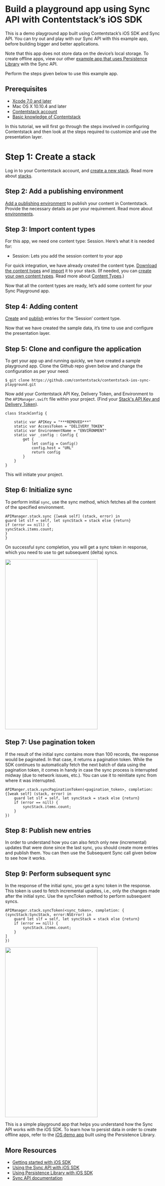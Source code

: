 # Build a playground app using Sync API with Contentstack’s iOS SDK

This is a demo playground app built using Contentstack’s iOS SDK and Sync API. You can try out and play with our Sync API with this example app, before building bigger and better applications.

Note that this app does not store data on the device’s local storage. To create offline apps, view our other [example app that uses Persistence Library](https://github.com/contentstack/contentstack-ios-persistence-example) with the Sync API.

Perform the steps given below to use this example app.

## Prerequisites
-  [Xcode 7.0 and later](https://developer.apple.com/xcode/)
- Mac OS X 10.10.4 and later
-  [Contentstack account](https://www.app.contentstack.com/)
- [Basic knowledge of Contentstack](https://www.contentstack.com/docs/)

In this tutorial, we will first go through the steps involved in configuring Contentstack and then look at the steps required to customize and use the presentation layer.

# Step 1: Create a stack

Log in to your Contentstack account, and [create a new stack](https://www.contentstack.com/docs/guide/stack#create-a-new-stack). Read more about [stacks](https://www.contentstack.com/docs/guide/stack).

## Step 2: Add a publishing environment

[Add a publishing environment](https://www.contentstack.com/docs/guide/environments#add-an-environment) to publish your content in Contentstack. Provide the necessary details as per your requirement. Read more about [environments](https://www.contentstack.com/docs/guide/environments).

## Step 3: Import content types
For this app, we need one content type: Session. Here’s what it is needed for:
- Session: Lets you add the session content to your app

For quick integration, we have already created the content type. [Download the content types](https://drive.google.com/open?id=1q6JlsAhFjYKnWmMllUrNY4NQMP0ZnEIW) and [import](https://www.contentstack.com/docs/guide/content-types#importing-a-content-type) it to your stack. (If needed, you can [create your own content types](https://www.contentstack.com/docs/guide/content-types#creating-a-content-type). Read more about [Content Types](https://www.contentstack.com/docs/guide/content-types).)

Now that all the content types are ready, let’s add some content for your Sync Playground app.
## Step 4: Adding content
[Create](https://www.contentstack.com/docs/guide/content-management#add-a-new-entry) and [publish](https://www.contentstack.com/docs/guide/content-management#publish-an-entry) entries for the ‘Session’ content type.

Now that we have created the sample data, it’s time to use and configure the presentation layer.

## Step 5: Clone and configure the application

To get your app up and running quickly, we have created a sample playground app. Clone the Github repo given below and change the configuration as per your need:
```
$ git clone https://github.com/contentstack/contentstack-ios-sync-playground.git
```
Now add your Contentstack API Key, Delivery Token, and Environment to the ```APIManager.swift``` file within your project. (Find your [Stack's API Key and Delivery Token](https://www.contentstack.com/docs/apis/content-delivery-api/#authentication)).

```
class StackConfig {

    static var APIKey = "***REMOVED***"
    static var AccessToken = "DELIVERY_TOKEN"
    static var EnvironmentName = "ENVIRONMENT"
    static var _config : Config {
        get {
            let config = Config()
            config.host = "URL"
            return config
        }
    }
}
```

This will initiate your project.

## Step 6: Initialize sync

To perform initial ```sync```, use the sync method, which fetches all the content of the specified environment.

```
APIManager.stack.sync {[weak self] (stack, error) in
guard let slf = self, let syncStack = stack else {return}
if (error == nill) {
syncStack.items.count;
}
}
```

On successful sync completion, you will get a sync token in response, which you need to use to get subsequent (delta) syncs.

<img src='https://github.com/contentstack/contentstack-ios-sync-playground/blob/master/Images/SyncCompleted.png' width='300' height='550'/>


## Step 7: Use pagination token

If the result of the initial sync contains more than 100 records, the response would be paginated. In that case, it returns a pagination token. While the SDK continues to automatically fetch the next batch of data using the pagination token, it comes in handy in case the sync process is interrupted midway (due to network issues, etc.). You can use it to reinitiate sync from where it was interrupted.
```
APIManger.stack.syncPaginationToken(<pagination_token>, completion: {[weak self] (stack, error) in
    guard let slf = self, let syncStack = stack else {return}
    if (error == nill) {
        syncStack.items.count;
    }
})
```
## Step 8: Publish new entries

In order to understand how you can also fetch only new (incremental) updates that were done since the last sync, you should create more entries and publish them. You can then use the Subsequent Sync call given below to see how it works.

## Step 9: Perform subsequent sync

In the response of the initial sync, you get a sync token in the response. This token is used to fetch incremental updates, i.e., only the changes made after the initial sync. Use the syncToken method to perform subsequent syncs.


```
APIManager.stack.syncToken(<sync_token>, completion: { (syncStack:SyncStack, error:NSError) in
    guard let slf = self, let syncStack = stack else {return}
    if (error == nill) {
        syncStack.items.count;
    }
]
})
```
<img src='https://github.com/contentstack/contentstack-ios-sync-playground/blob/master/Images/Subsequentsync.png' width='300' height='550'/>

This is a simple playground app that helps you understand how the Sync API works with the iOS SDK. To learn how to persist data in order to create offline apps, refer to the [iOS demo app](https://github.com/contentstack/contentstack-ios-persistence-example) built using the Persistence Library.

## More Resources
-   [Getting started with iOS SDK](https://www.contentstack.com/docs/platforms/ios)
-   [Using the Sync API with iOS SDK](https://www.contentstack.com/docs/guide/synchronization/using-the-sync-api-with-ios-sdk)
-   [Using Persistence Library with iOS SDK](https://www.contentstack.com/docs/guide/synchronization/using-realm-persistence-library-with-ios-sync-sdk)
-   [Sync API documentation](https://www.google.com/url?q=https://www.contentstack.com/docs/apis/content-delivery-api/#synchronization&sa=D&ust=1540373553842000&usg=AFQjCNErftWljzbGy77oAYK01xsOU4z_rw)
